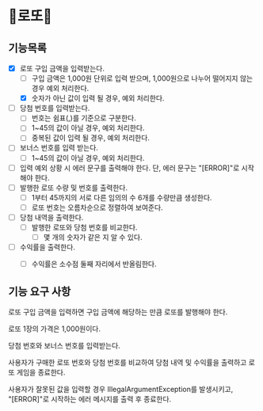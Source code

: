 # 💸로또💸

## 기능목록
- [X] 로또 구입 금액을 입력받는다.
  - [ ] 구입 금액은 1,000원 단위로 입력 받으며, 1,000원으로 나누어 떨어지지 않는 경우 예외 처리한다.
  - [X] 숫자가 아닌 값이 입력 될 경우, 예외 처리한다.
- [ ] 당첨 번호를 입력받는다. 
  - [ ] 번호는 쉼표(,)를 기준으로 구분한다.
  - [ ] 1~45의 값이 아닐 경우, 예외 처리한다.
  - [ ] 중복된 값이 입력 될 경우, 예외 처리한다.
- [ ] 보너스 번호를 입력 받는다.
  - [ ] 1~45의 값이 아닐 경우, 예외 처리한다.
- [ ] 입력 예외 상황 시 에러 문구를 출력해야 한다. 단, 에러 문구는 "[ERROR]"로 시작해야 한다.
- [ ] 발행한 로또 수량 및 번호를 출력한다. 
  - [ ] 1부터 45까지의 서로 다른 임의의 수 6개를 수량만큼 생성한다. 
  - [ ] 로또 번호는 오름차순으로 정렬하여 보여준다.
- [ ] 당첨 내역을 출력한다.
  - [ ] 발행한 로또와 당첨 번호를 비교한다.
    - [ ] 몇 개의 숫자가 같은 지 알 수 있다.
- [ ] 수익률을 출력한다.
  - [ ] 수익률은 소수점 둘째 자리에서 반올림한다.






## 기능 요구 사항
로또 구입 금액을 입력하면 구입 금액에 해당하는 만큼 로또를 발행해야 한다.

로또 1장의 가격은 1,000원이다.

당첨 번호와 보너스 번호를 입력받는다.

사용자가 구매한 로또 번호와 당첨 번호를 비교하여 당첨 내역 및 수익률을 출력하고 로또 게임을 종료한다.

사용자가 잘못된 값을 입력할 경우 IllegalArgumentException를 발생시키고,<br>
"[ERROR]"로 시작하는 에러 메시지를 출력 후 종료한다.